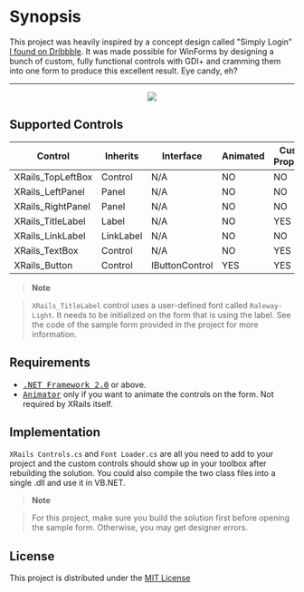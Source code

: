 Synopsis
===================
This project was heavily inspired by a concept design called "Simply Login" [I found on Dribbble](https://dribbble.com/shots/1892468-simply-login). It was made possible for WinForms by designing a bunch of custom, fully functional controls with GDI+ and cramming them into one form to produce this excellent result. Eye candy, eh?

----------

<p align="center">
  <img src ="http://i.imgur.com/S2JGkGp.png" />
</p>

Supported Controls
------------------
Control           | Inherits   | Interface       | Animated | Custom Properties
------------------|------------|-----------------|----------|-------------------
XRails_TopLeftBox | Control    | N/A             | NO       | NO
XRails_LeftPanel  | Panel      | N/A             | NO       | NO
XRails_RightPanel | Panel      | N/A             | NO       | NO
XRails_TitleLabel | Label      | N/A             | NO       | YES
XRails_LinkLabel  | LinkLabel  | N/A             | NO       | NO
XRails_TextBox    | Control    | N/A             | NO       | YES
XRails_Button     | Control    | IButtonControl  | YES      | YES

> **Note**

> `XRails_TitleLabel` control uses a user-defined font called `Raleway-Light`. It needs to be initialized on the form that is using the label. See the code of the sample form provided in the project for more information.

Requirements
------------
* <kbd>[.NET Framework 2.0](https://www.microsoft.com/en-ca/download/details.aspx?id=1639)</kbd> or above.
* <kbd>[Animator](https://github.com/PavelTorgashov/Animator)</kbd> only if you want to animate the controls on the form. Not required by XRails itself.

Implementation
--------------
`XRails Controls.cs` and `Font Loader.cs` are all you need to add to your project and the custom controls should show up in your toolbox after rebuilding  the solution. You could also compile the two class files into a single .dll and use it in VB.NET.

> **Note**

> For this project, make sure you build the solution first before opening the sample form. Otherwise, you may get designer errors.

License
--------
This project is distributed under the [MIT License](https://opensource.org/licenses/MIT)
